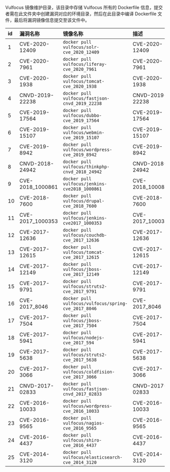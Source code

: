 Vulfocus 镜像维护目录，该目录中存储 Vulfocus 所有的 Dockerfile 信息，提交者需在此文件夹中创建漏洞对应的环境目录，然后在此目录中编译 Dockerfile 文件，最后将漏洞镜像信息提交至该文件中。



| id   | 漏洞名称         | 镜像名称                                             | 描述             |
| :--- | :--------------- | :--------------------------------------------------- | :--------------- |
| 1    | CVE-2020-12409   | `docker pull vulfocus/solr-cve_2020_12409`           | CVE-2020-12409   |
| 2    | CVE-2020-7961    | `docker pull vulfocus/liferay-cve_2020_7961`         | CVE-2020-7961    |
| 3    | CVE-2020-1938    | `docker pull vulfocus/tomcat-cve_2020_1938`          | CVE-2020-1938    |
| 4    | CNVD-2019-22238  | `docker pull vulfocus/fastjson-cnvd_2019_22238`      | CNVD-2019-22238  |
| 5    | CVE-2019-17564   | `docker pull vulfocus/dubbo-cve_2019_17564`          | CVE-2019-17564   |
| 6    | CVE-2019-15107   | `docker pull vulfocus/webmin-cve_2019_15107`         | CVE-2019-15107   |
| 7    | CVE-2019-8942    | `docker pull vulfocus/wordpress-cve_2019_8942`       | CVE-2019-8942    |
| 8    | CNVD-2018-24942  | `docker pull vulfocus/thinkphp-cnvd_2018_24942`      | CNVD-2018-24942  |
| 9    | CVE-2018_1000861 | `docker pull vulfocus/jenkins-cve2018_1000861`       | CVE-2018_1000861 |
| 10   | CVE-2018-7600    | `docker pull vulfocus/drupal-cve_2018_7600`          | CVE-2018-7600    |
| 11   | CVE-2017_1000353 | `docker pull vulfocus/jenkins-cve2017_1000353`       | CVE-2017_1000353 |
| 12   | CVE-2017-12636   | `docker pull vulfocus/couchdb-cve_2017_12636`        | CVE-2017-12636   |
| 13   | CVE-2017-12615   | `docker pull vulfocus/tomcat-cve_2017_12615`         | CVE-2017-12615   |
| 14   | CVE-2017-12149   | `docker pull vulfocus/jboss-cve_2017_12149`          | CVE-2017-12149   |
| 15   | CVE-2017-9791    | `docker pull vulfocus/struts2-cve_2017_9791`         | CVE-2017-9791    |
| 16   | CVE-2017_8046    | `docker pull vulfocus/vulfocus/spring-cve_2017_8046` | CVE-2017_8046    |
| 17   | CVE-2017-7504    | `docker pull vulfocus/jboss-cve_2017_7504`           | CVE-2017-7504    |
| 18   | CVE-2017-5941    | `docker pull vulfocus/nodejs-cve_2017_594`           | CVE-2017-5941    |
| 19   | CVE-2017-5638    | `docker pull vulfocus/struts2-cve_2017_5638`         | CVE-2017-5638    |
| 20   | CVE-2017-3066    | `docker pull vulfocus/coldfision-cve_2017_3066`      | CVE-2017-3066    |
| 21   | CNVD-2017-02833  | `docker pull vulfocus/fastjson-cnvd_2017_02833`      | CNVD-2017-02833  |
| 22   | CVE-2016-10033   | `docker pull vulfocus/wordpress-cve_2016_10033`      | CVE-2016-10033   |
| 23   | CVE-2016-9565    | `docker pull vulfocus/nagios-cve_2016_9565`          | CVE-2016-9565    |
| 24   | CVE-2016-4437    | `docker pull vulfocus/shiro-cve_2016_4437`           | CVE-2016-4437    |
| 25   | CVE-2014-3120    | `docker pull vulfocus/elasticsearch-cve_2014_3120`   | CVE-2014-3120    |

